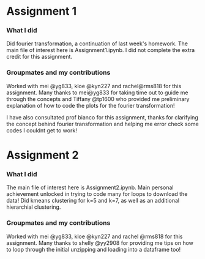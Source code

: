 # Assignment 1

### What I did
Did fourier transformation, a continuation of last week's homework. The main file of interest here is Assignment1.ipynb. I did not complete the extra credit for this assignment. 

### Groupmates and my contributions
Worked with mei @yg833, kloe @kyn227 and rachel@rms818 for this assignment. Many thanks to mei@yg833 for taking time out to guide me through the concepts and Tiffany @tp1600 who provided me preliminary explanation of how to code the plots for the fourier transformation! 

I have also consultated prof bianco for this assignment, thanks for clarifying the concept behind fourier transformation and helping me error check some codes I couldnt get to work! 


# Assignment 2

### What I did
The main file of interest here is Assignment2.ipynb. Main personal achievement unlocked in trying to code many for loops to download the data! Did kmeans clustering for k=5 and k=7, as well as an additional hierarchial clustering. 


### Groupmates and my contributions
Worked with mei @yg833, kloe @kyn227 and rachel @rms818 for this assignment. Many thanks to shelly @yy2908 for providing me tips on how to loop through the initial unzipping and loading into a dataframe too!

